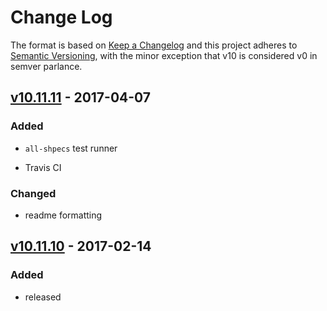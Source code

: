 Change Log
==========

The format is based on [Keep a Changelog] and this project adheres to
[Semantic Versioning], with the minor exception that v10 is considered
v0 in semver parlance.

[v10.11.11] - 2017-04-07
------------------------

### Added

-   `all-shpecs` test runner

-   Travis CI

### Changed

-   readme formatting

[v10.11.10] - 2017-02-14
------------------------

### Added

-   released

  [Keep a Changelog]: http://keepachangelog.com/
  [Semantic Versioning]: http://semver.org/
  [v10.11.11]: https://github.com/binaryphile/nano/compare/v10.11.10...v10.11.11
  [v10.11.10]: https://github.com/binaryphile/nano/tree/v10.11.10
